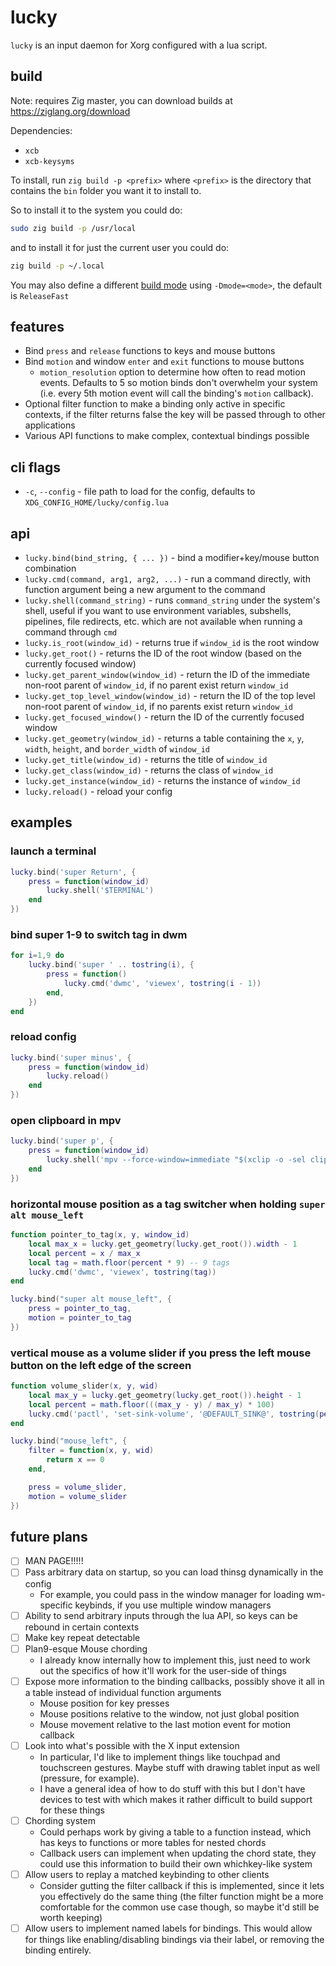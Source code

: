 # lucky
`lucky` is an input daemon for Xorg configured with a lua script.

## build
Note: requires Zig master, you can download builds at https://ziglang.org/download

Dependencies:
- `xcb`
- `xcb-keysyms`

To install, run `zig build -p <prefix>` where `<prefix>` is the directory that contains the `bin` folder you want it to install to.

So to install it to the system you could do:
```sh
sudo zig build -p /usr/local
```
and to install it for just the current user you could do:
```sh
zig build -p ~/.local
```

You may also define a different [build mode](https://ziglang.org/documentation/master/#Build-Mode) using `-Dmode=<mode>`, the default is `ReleaseFast`

## features
- Bind `press` and `release` functions to keys and mouse buttons
- Bind `motion` and window `enter` and `exit` functions to mouse buttons
    - `motion_resolution` option to determine how often to read motion events. Defaults to 5 so motion binds don't overwhelm your system (i.e. every 5th motion event will call the binding's `motion` callback).
- Optional filter function to make a binding only active in specific contexts, if the filter returns false the key will be passed through to other applications
- Various API functions to make complex, contextual bindings possible

## cli flags
- `-c`, `--config` - file path to load for the config, defaults to `XDG_CONFIG_HOME/lucky/config.lua`

## api
- `lucky.bind(bind_string, { ... })` - bind a modifier+key/mouse button combination
- `lucky.cmd(command, arg1, arg2, ...)` - run a command directly, with function argument being a new argument to the command
- `lucky.shell(command_string)` - runs `command_string` under the system's shell, useful if you want to use environment variables, subshells, pipelines, file redirects, etc. which are not available when running a command through `cmd`
- `lucky.is_root(window_id)` - returns true if `window_id` is the root window
- `lucky.get_root()` - returns the ID of the root window (based on the currently focused window)
- `lucky.get_parent_window(window_id)` - return the ID of the immediate non-root parent of `window_id`, if no parent exist return `window_id`
- `lucky.get_top_level_window(window_id)` - return the ID of the top level non-root parent of `window_id`, if no parents exist return `window_id`
- `lucky.get_focused_window()` - return the ID of the currently focused window
- `lucky.get_geometry(window_id)` - returns a table containing the `x`, `y`, `width`, `height`, and `border_width` of `window_id`
- `lucky.get_title(window_id)` - returns the title of `window_id`
- `lucky.get_class(window_id)` - returns the class of `window_id`
- `lucky.get_instance(window_id)` - returns the instance of `window_id`
- `lucky.reload()` - reload your config

## examples
### launch a terminal
```lua
lucky.bind('super Return', {
    press = function(window_id)
        lucky.shell('$TERMINAL')
    end
})
```

### bind super 1-9 to switch tag in dwm
```lua
for i=1,9 do
    lucky.bind('super ' .. tostring(i), {
        press = function()
            lucky.cmd('dwmc', 'viewex', tostring(i - 1))
        end,
    })
end
```

### reload config
```lua
lucky.bind('super minus', {
    press = function(window_id)
        lucky.reload()
    end
})
```

### open clipboard in mpv
```lua 
lucky.bind('super p', {
    press = function(window_id)
        lucky.shell('mpv --force-window=immediate "$(xclip -o -sel clip)"')
    end
})
```

### horizontal mouse position as a tag switcher when holding `super alt mouse_left`
```lua
function pointer_to_tag(x, y, window_id)
    local max_x = lucky.get_geometry(lucky.get_root()).width - 1
    local percent = x / max_x
    local tag = math.floor(percent * 9) -- 9 tags
    lucky.cmd('dwmc', 'viewex', tostring(tag))
end

lucky.bind("super alt mouse_left", {
    press = pointer_to_tag,
    motion = pointer_to_tag
})
```

### vertical mouse as a volume slider if you press the left mouse button on the left edge of the screen
```lua
function volume_slider(x, y, wid)
    local max_y = lucky.get_geometry(lucky.get_root()).height - 1
    local percent = math.floor(((max_y - y) / max_y) * 100)
    lucky.cmd('pactl', 'set-sink-volume', '@DEFAULT_SINK@', tostring(percent) .. '%')
end

lucky.bind("mouse_left", {
    filter = function(x, y, wid)
        return x == 0
    end,

    press = volume_slider,
    motion = volume_slider
})
```

## future plans
- [ ] MAN PAGE!!!!!
- [ ] Pass arbitrary data on startup, so you can load thinsg dynamically in the config
    - For example, you could pass in the window manager for loading wm-specific keybinds, if you use multiple window managers
- [ ] Ability to send arbitrary inputs through the lua API, so keys can be rebound in certain contexts
- [ ] Make key repeat detectable
- [ ] Plan9-esque Mouse chording
    - I already know internally how to implement this, just need to work out the specifics of how it'll work for the user-side of things
- [ ] Expose more information to the binding callbacks, possibly shove it all in a table instead of individual function arguments
    - Mouse position for key presses
    - Mouse positions relative to the window, not just global position
    - Mouse movement relative to the last motion event for motion callback
- [ ] Look into what's possible with the X input extension
    - In particular, I'd like to implement things like touchpad and touchscreen gestures. Maybe stuff with drawing tablet input as well (pressure, for example).
    - I have a general idea of how to do stuff with this but I don't have devices to test with which makes it rather difficult to build support for these things
- [ ] Chording system
    - Could perhaps work by giving a table to a function instead, which has keys to functions or more tables for nested chords
    - Callback users can implement when updating the chord state, they could use this information to build their own whichkey-like system
- [ ] Allow users to replay a matched keybinding to other clients
    - Consider gutting the filter callback if this is implemented, since it lets you effectively do the same thing (the filter function might be a more comfortable for the common use case though, so maybe it'd still be worth keeping)
- [ ] Allow users to implement named labels for bindings. This would allow for things like enabling/disabling bindings via their label, or removing the binding entirely.
